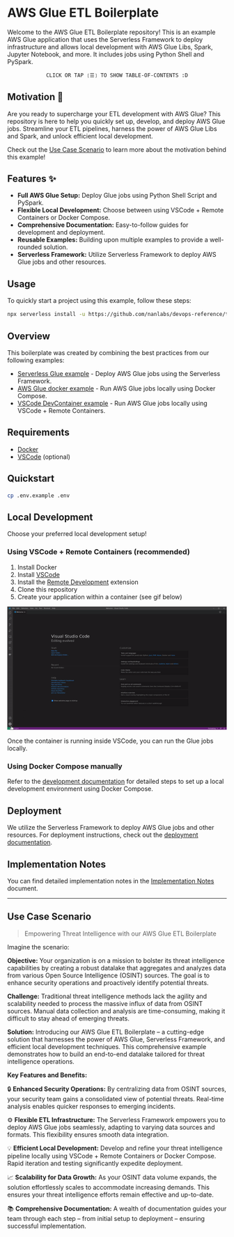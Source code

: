 # AWS Glue ETL Boilerplate

Welcome to the AWS Glue ETL Boilerplate repository! This is an example AWS Glue application that uses the Serverless Framework to deploy infrastructure and allows local development with AWS Glue Libs, Spark, Jupyter Notebook, and more. It includes jobs using Python Shell and PySpark.

<div align="center">

```ocaml
CLICK OR TAP ❲☰❳ TO SHOW TABLE-OF-CONTENTS :D
```

</div> <!-- center -->

## Motivation 🚀

Are you ready to supercharge your ETL development with AWS Glue? This repository is here to help you quickly set up, develop, and deploy AWS Glue jobs. Streamline your ETL pipelines, harness the power of AWS Glue Libs and Spark, and unlock efficient local development.

Check out the [Use Case Scenario](#use-case-scenario) to learn more about the motivation behind this example!

## Features ✨

- **Full AWS Glue Setup:** Deploy Glue jobs using Python Shell Script and PySpark.
- **Flexible Local Development:** Choose between using VSCode + Remote Containers or Docker Compose.
- **Comprehensive Documentation:** Easy-to-follow guides for development and deployment.
- **Reusable Examples:** Building upon multiple examples to provide a well-rounded solution.
- **Serverless Framework:** Utilize Serverless Framework to deploy AWS Glue jobs and other resources.

## Usage

To quickly start a project using this example, follow these steps:

```sh
npx serverless install -u https://github.com/nanlabs/devops-reference/tree/main/examples/serverless-glue-full-boilerplate -n my-project
```

## Overview

This boilerplate was created by combining the best practices from our following examples:

- [Serverless Glue example](https://github.com/nanlabs/devops-reference/tree/main/examples/serverless-glue/) - Deploy AWS Glue jobs using the Serverless Framework.
- [AWS Glue docker example](https://github.com/nanlabs/devops-reference/tree/main/examples/compose-glue/) - Run AWS Glue jobs locally using Docker Compose.
- [VSCode DevContainer example](https://github.com/nanlabs/devops-reference/tree/main/examples/devcontainer-glue/) - Run AWS Glue jobs locally using VSCode + Remote Containers.

## Requirements

- [Docker](https://www.docker.com/)
- [VSCode](https://code.visualstudio.com/) (optional)

## Quickstart

```sh
cp .env.example .env
```

## Local Development

Choose your preferred local development setup!

### Using VSCode + Remote Containers (recommended)

1. Install Docker
2. Install [VSCode](https://code.visualstudio.com/)
3. Install the [Remote Development](https://marketplace.visualstudio.com/items?itemName=ms-vscode-remote.vscode-remote-extensionpack) extension
4. Clone this repository
5. Create your application within a container (see gif below)

![Create application within a container](./docs/vscode-open-in-container.gif)

Once the container is running inside VSCode, you can run the Glue jobs locally.

### Using Docker Compose manually

Refer to the [development documentation](./docs/DEVELOPMENT.md) for detailed steps to set up a local development environment using Docker Compose.

## Deployment

We utilize the Serverless Framework to deploy AWS Glue jobs and other resources. For deployment instructions, check out the [deployment documentation](./docs/DEPLOYMENT.md).

## Implementation Notes

You can find detailed implementation notes in the [Implementation Notes](./docs/IMPLEMENTATION_NOTES.md) document.

* * *

## Use Case Scenario

> Empowering Threat Intelligence with our AWS Glue ETL Boilerplate

Imagine the scenario:

**Objective:** Your organization is on a mission to bolster its threat intelligence capabilities by creating a robust datalake that aggregates and analyzes data from various Open Source Intelligence (OSINT) sources. The goal is to enhance security operations and proactively identify potential threats.

**Challenge:** Traditional threat intelligence methods lack the agility and scalability needed to process the massive influx of data from OSINT sources. Manual data collection and analysis are time-consuming, making it difficult to stay ahead of emerging threats.

**Solution:** Introducing our AWS Glue ETL Boilerplate – a cutting-edge solution that harnesses the power of AWS Glue, Serverless Framework, and efficient local development techniques. This comprehensive example demonstrates how to build an end-to-end datalake tailored for threat intelligence operations.

**Key Features and Benefits:**

🔒 **Enhanced Security Operations:** By centralizing data from OSINT sources, your security team gains a consolidated view of potential threats. Real-time analysis enables quicker responses to emerging incidents.

⚙️ **Flexible ETL Infrastructure:** The Serverless Framework empowers you to deploy AWS Glue jobs seamlessly, adapting to varying data sources and formats. This flexibility ensures smooth data integration.

💡 **Efficient Local Development:** Develop and refine your threat intelligence pipeline locally using VSCode + Remote Containers or Docker Compose. Rapid iteration and testing significantly expedite deployment.

📈 **Scalability for Data Growth:** As your OSINT data volume expands, the solution effortlessly scales to accommodate increasing demands. This ensures your threat intelligence efforts remain effective and up-to-date.

📚 **Comprehensive Documentation:** A wealth of documentation guides your team through each step – from initial setup to deployment – ensuring successful implementation.

